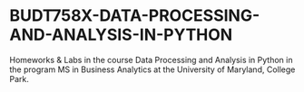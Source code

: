 # BUDT758X-DATA-PROCESSING-AND-ANALYSIS-IN-PYTHON
Homeworks &amp; Labs in the course Data Processing and Analysis in Python in the program MS in Business Analytics at the University of Maryland, College Park.
